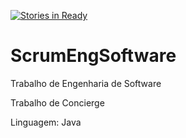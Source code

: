 [![Stories in Ready](https://badge.waffle.io/Felipe-Rubin/ScrumEngSoftware.png?label=ready&title=Ready)](https://waffle.io/Felipe-Rubin/ScrumEngSoftware?utm_source=badge)
# ScrumEngSoftware
Trabalho de Engenharia de Software


Trabalho de Concierge

Linguagem: Java
